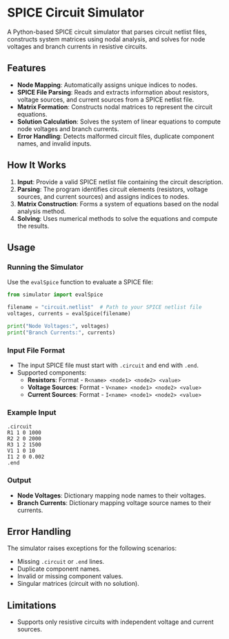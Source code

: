# SPICE Circuit Simulator

A Python-based SPICE circuit simulator that parses circuit netlist files, constructs system matrices using nodal analysis, and solves for node voltages and branch currents in resistive circuits.

## Features

- **Node Mapping**: Automatically assigns unique indices to nodes.
- **SPICE File Parsing**: Reads and extracts information about resistors, voltage sources, and current sources from a SPICE netlist file.
- **Matrix Formation**: Constructs nodal matrices to represent the circuit equations.
- **Solution Calculation**: Solves the system of linear equations to compute node voltages and branch currents.
- **Error Handling**: Detects malformed circuit files, duplicate component names, and invalid inputs.

## How It Works

1. **Input**: Provide a valid SPICE netlist file containing the circuit description.
2. **Parsing**: The program identifies circuit elements (resistors, voltage sources, and current sources) and assigns indices to nodes.
3. **Matrix Construction**: Forms a system of equations based on the nodal analysis method.
4. **Solving**: Uses numerical methods to solve the equations and compute the results.

## Usage
### Running the Simulator
Use the `evalSpice` function to evaluate a SPICE file:

```python
from simulator import evalSpice

filename = "circuit.netlist"  # Path to your SPICE netlist file
voltages, currents = evalSpice(filename)

print("Node Voltages:", voltages)
print("Branch Currents:", currents)
```

### Input File Format
- The input SPICE file must start with `.circuit` and end with `.end`.
- Supported components:
  - **Resistors**: Format - `R<name> <node1> <node2> <value>`
  - **Voltage Sources**: Format - `V<name> <node1> <node2> <value>`
  - **Current Sources**: Format - `I<name> <node1> <node2> <value>`

### Example Input
```text
.circuit
R1 1 0 1000
R2 2 0 2000
R3 1 2 1500
V1 1 0 10
I1 2 0 0.002
.end
```

### Output
- **Node Voltages**: Dictionary mapping node names to their voltages.
- **Branch Currents**: Dictionary mapping voltage source names to their currents.

## Error Handling
The simulator raises exceptions for the following scenarios:
- Missing `.circuit` or `.end` lines.
- Duplicate component names.
- Invalid or missing component values.
- Singular matrices (circuit with no solution).

## Limitations
- Supports only resistive circuits with independent voltage and current sources.
